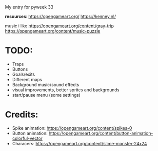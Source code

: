 My entry for pyweek 33

**resources**:
https://opengameart.org/
https://kenney.nl/


music i like
https://opengameart.org/content/gray-trip
https://opengameart.org/content/music-puzzle

# TODO:
- Traps
- Buttons
- Goals/exits
- Different maps
- Background music/sound effects
- visual improvements, better sprites and backgrounds
- start/pause menu (some settings)

# Credits:
- Spike animation: https://opengameart.org/content/spikes-0
- Button animation: https://opengameart.org/content/button-animation-colorful-vector
- Characers: https://opengameart.org/content/slime-monster-24x24